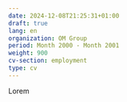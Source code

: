 ```yaml
---
date: 2024-12-08T21:25:31+01:00
draft: true
lang: en
organization: OM Group
period: Month 2000 - Month 2001
weight: 900
cv-section: employment
type: cv
---
```


Lorem
